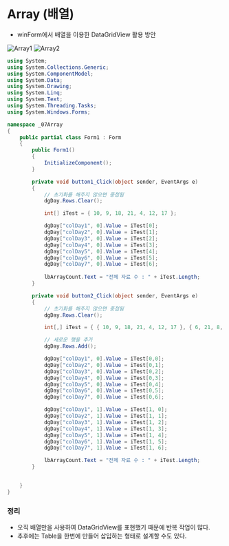 # Array (배열)

- winForm에서 배열을 이용한 DataGridView 활용 방안



![Array1](https://github.com/takm124/csharp_basic/blob/main/windowForm/images/Array1.png?raw=true)
![Array2](https://github.com/takm124/csharp_basic/blob/main/windowForm/images/Array2.png?raw=true)






```c#
using System;
using System.Collections.Generic;
using System.ComponentModel;
using System.Data;
using System.Drawing;
using System.Linq;
using System.Text;
using System.Threading.Tasks;
using System.Windows.Forms;

namespace _07Array
{
    public partial class Form1 : Form
    {
        public Form1()
        {
            InitializeComponent();
        }

        private void button1_Click(object sender, EventArgs e)
        {
            // 초기화를 해주지 않으면 중첩됨
            dgDay.Rows.Clear();

            int[] iTest = { 10, 9, 18, 21, 4, 12, 17 };

            dgDay["colDay1", 0].Value = iTest[0];
            dgDay["colDay2", 0].Value = iTest[1];
            dgDay["colDay3", 0].Value = iTest[2];
            dgDay["colDay4", 0].Value = iTest[3];
            dgDay["colDay5", 0].Value = iTest[4];
            dgDay["colDay6", 0].Value = iTest[5];
            dgDay["colDay7", 0].Value = iTest[6];
           
            lbArrayCount.Text = "전체 자료 수 : " + iTest.Length;
        }

        private void button2_Click(object sender, EventArgs e)
        {
            // 초기화를 해주지 않으면 중첩됨
            dgDay.Rows.Clear();

            int[,] iTest = { { 10, 9, 18, 21, 4, 12, 17 }, { 6, 21, 8, 14, 20, 11, 6 } };

            // 새로운 행을 추가
            dgDay.Rows.Add();

            dgDay["colDay1", 0].Value = iTest[0,0];
            dgDay["colDay2", 0].Value = iTest[0,1];
            dgDay["colDay3", 0].Value = iTest[0,2];
            dgDay["colDay4", 0].Value = iTest[0,3];
            dgDay["colDay5", 0].Value = iTest[0,4];
            dgDay["colDay6", 0].Value = iTest[0,5];
            dgDay["colDay7", 0].Value = iTest[0,6];

            dgDay["colDay1", 1].Value = iTest[1, 0];
            dgDay["colDay2", 1].Value = iTest[1, 1];
            dgDay["colDay3", 1].Value = iTest[1, 2];
            dgDay["colDay4", 1].Value = iTest[1, 3];
            dgDay["colDay5", 1].Value = iTest[1, 4];
            dgDay["colDay6", 1].Value = iTest[1, 5];
            dgDay["colDay7", 1].Value = iTest[1, 6];

            lbArrayCount.Text = "전체 자료 수 : " + iTest.Length;
        }

        
    }
}

```





### 정리

- 오직 배열만을 사용하여 DataGridView를 표현했기 때문에 반복 작업이 많다.
- 추후에는 Table을 한번에 만들어 삽입하는 형태로 설계할 수도 있다.



